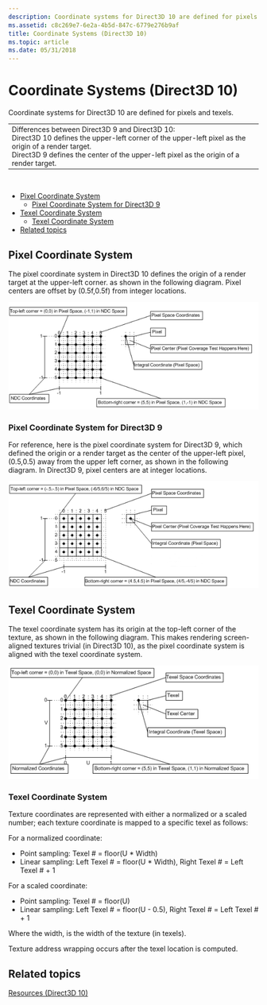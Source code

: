 ```yaml
---
description: Coordinate systems for Direct3D 10 are defined for pixels and texels.
ms.assetid: c8c269e7-6e2a-4b5d-847c-6779e276b9af
title: Coordinate Systems (Direct3D 10)
ms.topic: article
ms.date: 05/31/2018
---
```


# Coordinate Systems (Direct3D 10)

Coordinate systems for Direct3D 10 are defined for pixels and texels.



|                                                                                                                                                                                                                                                                              |
|------------------------------------------------------------------------------------------------------------------------------------------------------------------------------------------------------------------------------------------------------------------------------|
| Differences between Direct3D 9 and Direct3D 10:<br/> Direct3D 10 defines the upper-left corner of the upper-left pixel as the origin of a render target.<br/> Direct3D 9 defines the center of the upper-left pixel as the origin of a render target.<br/> |



 

-   [Pixel Coordinate System](#pixel-coordinate-system)
    -   [Pixel Coordinate System for Direct3D 9](#pixel-coordinate-system-for-direct3d-9)
-   [Texel Coordinate System](#texel-coordinate-system)
    -   [Texel Coordinate System](#texel-coordinate-system)
-   [Related topics](#related-topics)

## Pixel Coordinate System

The pixel coordinate system in Direct3D 10 defines the origin of a render target at the upper-left corner. as shown in the following diagram. Pixel centers are offset by (0.5f,0.5f) from integer locations.

![diagram of the pixel coordinate system in direct3d 10](images/d3d10-coordspix10.png)

### Pixel Coordinate System for Direct3D 9

For reference, here is the pixel coordinate system for Direct3D 9, which defined the origin or a render target as the center of the upper-left pixel, (0.5,0.5) away from the upper left corner, as shown in the following diagram. In Direct3D 9, pixel centers are at integer locations.

![diagram of the pixel coordinate system in direct3d 9](images/d3d10-coordspix9.png)

## Texel Coordinate System

The texel coordinate system has its origin at the top-left corner of the texture, as shown in the following diagram. This makes rendering screen-aligned textures trivial (in Direct3D 10), as the pixel coordinate system is aligned with the texel coordinate system.

![diagram of the texel coordinate system](images/d3d10-coordstex10.png)

### Texel Coordinate System

Texture coordinates are represented with either a normalized or a scaled number; each texture coordinate is mapped to a specific texel as follows:

For a normalized coordinate:

-   Point sampling: Texel \# = floor(U \* Width)
-   Linear sampling: Left Texel \# = floor(U \* Width), Right Texel \# = Left Texel \# + 1

For a scaled coordinate:

-   Point sampling: Texel \# = floor(U)
-   Linear sampling: Left Texel \# = floor(U - 0.5), Right Texel \# = Left Texel \# + 1

Where the width, is the width of the texture (in texels).

Texture address wrapping occurs after the texel location is computed.

## Related topics

<dl> <dt>

[Resources (Direct3D 10)](d3d10-graphics-programming-guide-resources.md)
</dt> </dl>

 

 




